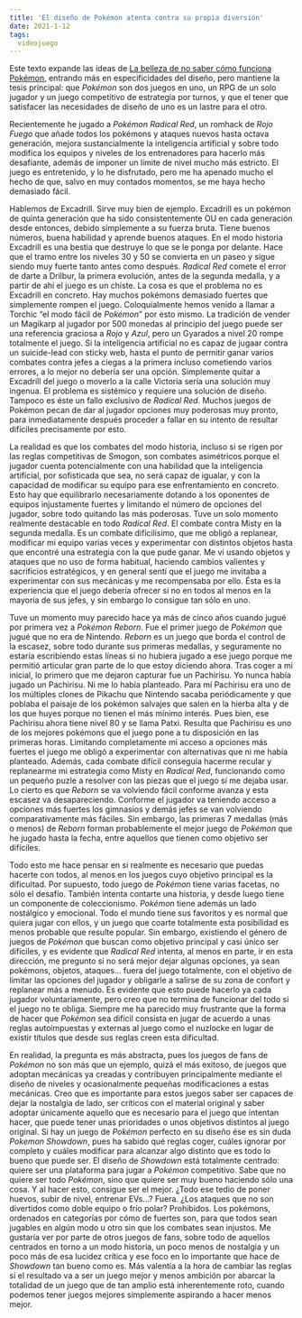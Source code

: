 ```yaml
---
title: 'El diseño de Pokémon atenta contra su propia diversión'
date: 2021-1-12
tags:
  videojuego
---
```

Este texto expande las ideas de [La belleza de no saber cómo funciona Pokémon](/posts/la-belleza-de-no-saber-como-funciona-pokemon), entrando más en especificidades del diseño, pero mantiene la tesis principal: que *Pokémon* son dos juegos en uno, un RPG de un solo jugador y un juego competitivo de estrategia por turnos, y que el tener que satisfacer las necesidades de diseño de uno es un lastre para el otro.

Recientemente he jugado a *Pokémon Radical Red*, un romhack de *Rojo Fuego* que añade todos los pokémons y ataques nuevos hasta octava generación, mejora sustancialmente la inteligencia artificial y sobre todo modifica los equipos y niveles de los entrenadores para hacerlo más desafiante, además de imponer un límite de nivel mucho más estricto. El juego es entretenido, y lo he disfrutado, pero me ha apenado mucho el hecho de que, salvo en muy contados momentos, se me haya hecho demasiado fácil.

Hablemos de Excadrill. Sirve muy bien de ejemplo. Excadrill es un pokémon de quinta generación que ha sido consistentemente OU en cada generación desde entonces, debido simplemente a su fuerza bruta. Tiene buenos números, buena habilidad y aprende buenos ataques. En el modo historia Excadrill es una bestia que destruye lo que se le ponga por delante. Hace que el tramo entre los niveles 30 y 50 se convierta en un paseo y sigue siendo muy fuerte tanto antes como después. *Radical Red* comete el error de darte a Drilbur, la primera evolución, antes de la segunda medalla, y a partir de ahí el juego es un chiste. La cosa es que el problema no es Excadrill en concreto. Hay muchos pokémons demasiado fuertes que simplemente rompen el juego. Coloquialmente hemos venido a llamar a Torchic “el modo fácil de *Pokémon*” por esto mismo. La tradición de vender un Magikarp al jugador por 500 monedas al principio del juego puede ser una referencia graciosa a *Rojo* y *Azul*, pero un Gyarados a nivel 20 rompe totalmente el juego. Si la inteligencia artificial no es capaz de jugaar contra un suicide-lead con sticky web, hasta el punto de permitir ganar varios combates contra jefes a ciegas a la primera incluso cometiendo varios errores, a lo mejor no debería ser una opción. Simplemente quitar a Excadrill del juego o moverlo a la calle Victoria sería una solución muy ingenua. El problema es sistémico y requiere una solución de diseño. Tampoco es éste un fallo exclusivo de *Radical Red*. Muchos juegos de Pokémon pecan de dar al jugador opciones muy poderosas muy pronto, para inmediatamente después proceder a fallar en su intento de resultar difíciles precisamente por esto.

La realidad es que los combates del modo historia, incluso si se rigen por las reglas competitivas de Smogon, son combates asimétricos porque el jugador cuenta potencialmente con una habilidad que la inteligencia artificial, por sofisticada que sea, no será capaz de igualar, y con la capacidad de modificar su equipo para ese enfrentamiento en concreto. Esto hay que equilibrarlo necesariamente dotando a los oponentes de equipos injustamente fuertes y limitando el número de opciones del jugador, sobre todo quitando las más poderosas. Tuve un solo momento realmente destacable en todo *Radical Red*. El combate contra Misty en la segunda medalla. Es un combate dificilísimo, que me obligó a replanear, modificar mi equipo varias veces y experimentar con distintos objetos hasta que encontré una estrategia con la que pude ganar. Me vi usando objetos y ataques que no uso de forma habitual, haciendo cambios valientes y sacrificios estratégicos, y en general sentí que el juego me invitaba a experimentar con sus mecánicas y me recompensaba por ello. Ésta es la experiencia que el juego debería ofrecer si no en todos al menos en la mayoría de sus jefes, y sin embargo lo consigue tan sólo en uno.

Tuve un momento muy parecido hace ya más de cinco años cuando jugué por primera vez a *Pokémon Reborn*. Fue el primer juego de *Pokémon* que jugué que no era de Nintendo. *Reborn* es un juego que borda el control de la escasez, sobre todo durante sus primeras medallas, y seguramente no estaría escribiendo estas líneas si no hubiera jugado a ese juego porque me permitió articular gran parte de lo que estoy diciendo ahora. Tras coger a mi inicial, lo primero que me dejaron capturar fue un Pachirisu. Yo nunca había jugado un Pachirisu. Ni me lo había planteado. Para mí Pachirisu era uno de los múltiples clones de Pikachu que Nintendo sacaba periódicamente y que poblaba el paisaje de los pokémon salvajes que salen en la hierba alta y de los que huyes porque no tienen el más mínimo interés. Pues bien, ese Pachirisu ahora tiene nivel 80 y se llama Patxi. Resulta que Pachirisu es uno de los mejores pokémons que el juego pone a tu disposición en las primeras horas. Limitando completamente mi acceso a opciones más fuertes el juego me obligó a experimentar con alternativas que ni me había planteado. Además, cada combate difícil conseguía hacerme recular y replanearme mi estrategia como Misty en *Radical Red*, funcionando como un pequeño puzle a resolver con las piezas que el juego sí me dejaba usar. Lo cierto es que *Reborn* se va volviendo fácil conforme avanza y esta escasez va desapareciendo. Conforme el jugador va teniendo acceso a opciones más fuertes los gimnasios y demás jefes se van volviendo comparativamente más fáciles. Sin embargo, las primeras 7 medallas (más o menos) de *Reborn* forman probablemente el mejor juego de *Pokémon* que he jugado hasta la fecha, entre aquellos que tienen como objetivo ser difíciles.

Todo esto me hace pensar en si realmente es necesario que puedas hacerte con todos, al menos en los juegos cuyo objetivo principal es la dificultad. Por supuesto, todo juego de *Pokémon* tiene varias facetas, no sólo el desafío. También intenta contarte una historia, y desde luego tiene un componente de coleccionismo. *Pokémon* tiene además un lado nostálgico y emocional. Todo el mundo tiene sus favoritos y es normal que quiera jugar con ellos, y un juego que coarte totalmente esta posibilidad es menos probable que resulte popular. Sin embargo, existiendo el género de juegos de *Pokémon* que buscan como objetivo principal y casi único ser difíciles, y es evidente que *Radical Red* intenta, al menos en parte, ir en esta dirección, me pregunto si no será mejor dejar algunas opciones, ya sean pokémons, objetos, ataques… fuera del juego totalmente, con el objetivo de limitar las opciones del jugador y obligarle a salirse de su zona de confort y replanear más a menudo. Es evidente que esto puede hacerlo ya cada jugador voluntariamente, pero creo que no termina de funcionar del todo si el juego no te obliga. Siempre me ha parecido muy frustrante que la forma de hacer que *Pokémon* sea difícil consista en jugar de acuerdo a unas reglas autoimpuestas y externas al juego como el nuzlocke en lugar de existir títulos que desde sus reglas creen esta dificultad.

En realidad, la pregunta es más abstracta, pues los juegos de fans de *Pokémon* no son más que un ejemplo, quizá el más exitoso, de juegos que adoptan mecánicas ya creadas y contribuyen principalmente mediante el diseño de niveles y ocasionalmente pequeñas modificaciones a estas mecánicas. Creo que es importante para estos juegos saber ser capaces de dejar la nostalgia de lado, ser críticos con el material original y saber adoptar únicamente aquello que es necesario para el juego que intentan hacer, que puede tener unas prioridades o unos objetivos distintos al juego original. Si hay un juego de *Pokémon* perfecto en su diseño ése es sin duda *Pokemon Showdown*, pues ha sabido qué reglas coger, cuáles ignorar por completo y cuáles modificar para alcanzar algo distinto que es todo lo bueno que puede ser. El diseño de *Showdown* está totalmente centrado: quiere ser una plataforma para jugar a *Pokémon* competitivo. Sabe que no quiere ser todo *Pokémon*, sino que quiere ser muy bueno haciendo sólo una cosa. Y al hacer esto, consigue ser el mejor. ¿Todo ese tedio de poner huevos, subir de nivel, entrenar EVs…? Fuera. ¿Los ataques que no son divertidos como doble equipo o frío polar? Prohibidos. Los pokémons, ordenados en categorías por cómo de fuertes son, para que todos sean jugables en algún modo u otro sin que los combates sean injustos. Me gustaría ver por parte de otros juegos de fans, sobre todo de aquellos centrados en torno a un modo historia, un poco menos de nostalgia y un poco más de esa lucidez crítica y ese foco en lo importante que hace de *Showdown* tan bueno como es. Más valentía a la hora de cambiar las reglas si el resultado va a ser un juego mejor y menos ambición por abarcar la totalidad de un juego que de tan amplio está inherentemente roto, cuando podemos tener juegos mejores simplemente aspirando a hacer menos mejor.
